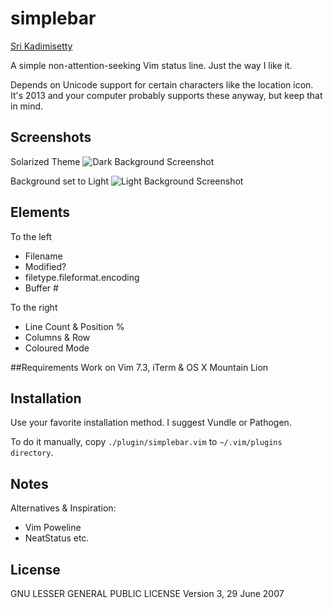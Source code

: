 # simplebar

[Sri Kadimisetty](http://sri.io)


A simple non-attention-seeking Vim status line. Just the way I like it.


Depends on Unicode support for certain characters like the location icon. 
It's 2013 and your computer probably supports these anyway, but keep that in mind.


## Screenshots
Solarized Theme
![Dark Background Screenshot](https://raw.github.com/kadimisetty/vim-simplebar/master/docs/source/dark2.png)

Background set to Light
![Light Background Screenshot](https://raw.github.com/kadimisetty/vim-simplebar/master/docs/source/light2.png)

## Elements
To the left
* Filename 
* Modified?
* filetype.fileformat.encoding 
* Buffer #

To the right
* Line Count & Position %
* Columns & Row 
* Coloured Mode

##Requirements
Work on Vim 7.3, iTerm & OS X Mountain Lion


## Installation
Use your favorite installation method. I suggest Vundle or Pathogen.

To do it manually, copy `./plugin/simplebar.vim` to `~/.vim/plugins directory`.


## Notes
Alternatives & Inspiration:
* Vim Poweline
* NeatStatus etc.

## License
GNU LESSER GENERAL PUBLIC LICENSE
Version 3, 29 June 2007

